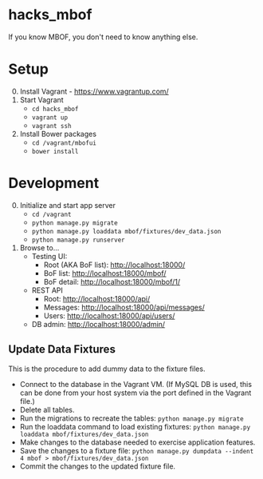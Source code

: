 # hacks_mbof
If you know MBOF, you don't need to know anything else.

# Setup

0. Install Vagrant - https://www.vagrantup.com/
0. Start Vagrant
   - `cd hacks_mbof`
   - `vagrant up`
   - `vagrant ssh`
0. Install Bower packages
   - `cd /vagrant/mbofui`
   - `bower install`

# Development
0. Initialize and start app server
    - `cd /vagrant`
    - `python manage.py migrate`
    - `python manage.py loaddata mbof/fixtures/dev_data.json`
    - `python manage.py runserver`
0. Browse to...
    - Testing UI:
        - Root (AKA BoF list): [http://localhost:18000/](http://localhost:18000/)
        - BoF list: [http://localhost:18000/mbof/](http://localhost:18000/mbof/)
        - BoF detail: [http://localhost:18000/mbof/1/](http://localhost:18000/mbof/1/)
    - REST API
        - Root: [http://localhost:18000/api/](http://localhost:18000/api/)
        - Messages: [http://localhost:18000/api/messages/](http://localhost:18000/api/messages/)
        - Users: [http://localhost:18000/api/users/](http://localhost:18000/api/users/)
    - DB admin: [http://localhost:18000/admin/](http://localhost:18000/admin/)

## Update Data Fixtures ##

This is the procedure to add dummy data to the fixture files.

- Connect to the database in the Vagrant VM. (If MySQL DB is used, this can be done from your host system via the port defined in the Vagrant file.)
- Delete all tables.
- Run the migrations to recreate the tables: `python manage.py migrate`
- Run the loaddata command to load existing fixtures: `python manage.py loaddata mbof/fixtures/dev_data.json`
- Make changes to the database needed to exercise application features.
- Save the changes to a fixture file: `python manage.py dumpdata --indent 4 mbof > mbof/fixtures/dev_data.json`
- Commit the changes to the updated fixture file.